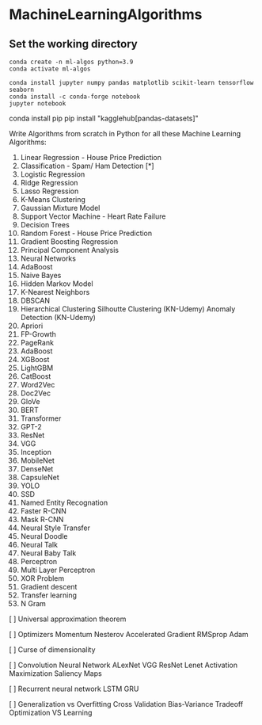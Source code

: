 # MachineLearningAlgorithms

## Set the working directory
```
conda create -n ml-algos python=3.9
conda activate ml-algos

conda install jupyter numpy pandas matplotlib scikit-learn tensorflow seaborn
conda install -c conda-forge notebook
jupyter notebook
```
conda install pip
pip install "kagglehub[pandas-datasets]"

Write Algorithms from scratch in Python for all these Machine Learning Algorithms:
1. Linear Regression - House Price Prediction 
2. Classification - Spam/ Ham Detection [*]
3. Logistic Regression
4. Ridge Regression
5. Lasso Regression
6. K-Means Clustering
7. Gaussian Mixture Model
8. Support Vector Machine - Heart Rate Failure
9. Decision Trees
10. Random Forest - House Price Prediction 
11. Gradient Boosting Regression 
12. Principal Component Analysis
13. Neural Networks
14. AdaBoost
15. Naive Bayes
16. Hidden Markov Model
17. K-Nearest Neighbors
18. DBSCAN
20. Hierarchical Clustering
    Silhoutte Clustering (KN-Udemy)
    Anomaly Detection (KN-Udemy)
21. Apriori
22. FP-Growth
23. PageRank
24. AdaBoost
25. XGBoost
26. LightGBM
27. CatBoost
28. Word2Vec
29. Doc2Vec
30. GloVe
31. BERT
32. Transformer
33. GPT-2
34. ResNet
35. VGG 
36. Inception
37. MobileNet
38. DenseNet
39. CapsuleNet
40. YOLO
41. SSD
42. Named Entity Recognation
43. Faster R-CNN
44. Mask R-CNN
45. Neural Style Transfer
46. Neural Doodle
47. Neural Talk
48. Neural Baby Talk
49. Perceptron 
50. Multi Layer Perceptron
51. XOR Problem
52. Gradient descent
53. Transfer learning
54. N Gram

[ ] Universal approximation theorem

[ ] Optimizers
        Momentum
        Nesterov Accelerated Gradient
        RMSprop
        Adam

[ ]  Curse of dimensionality

[ ]  Convolution Neural Network
        ALexNet
        VGG
        ResNet
        Lenet
        Activation Maximization
        Saliency Maps
        
[ ]  Recurrent neural network
        LSTM
        GRU





[ ] Generalization vs Overfitting
    Cross Validation
    Bias-Variance Tradeoff
    Optimization VS Learning





